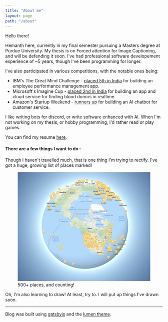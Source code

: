 ```yaml
---
title: "About me"
layout: page
path: "/about"
---
```


Hello there!

Hemanth here, currently in my final semester pursuing a Masters degree at Purdue University. My thesis is on Forced attention for Image Captioning, and will be defending it soon. I've had professional software developement experience of ~5 years, though I've been programming for longer. 

I've also participated in various competitions, with the notable ones being:
+ IBM's The Great Mind Challenge - <span style="text-decoration: underline;">placed 5th in India</span> for building an employee performance management app.
+ Microsoft's Imagine Cup - <span style="text-decoration: underline;">placed 2nd in India</span> for building an app and cloud service for finding blood donors in realtime.
+ Amazon's Startup Weekend - <span style="text-decoration: underline;">runners up</span> for building an AI chatbot for customer service.

I like writing bots for discord, or write software enhanced with AI. When I'm not working on my thesis, or hobby programming, I'd rather read or play games.

You can find my resume [here](/pdf/resume_short_software.pdf).

#### There are a few things I want to do :

Though I haven't travelled much, that is one thing I'm trying to rectify. I've got a huge, growing list of places marked!

<figure>
    <img src="./maps.png" />
	<figcaption>
		500+ places, and counting!
	</figcaption>
</figure>

Oh, I'm also learning to draw! At least, try to. I will put up things I've drawn soon.

<hr />

Blog was built using <a href="https://www.gatsbyjs.org/" target="_blank">gatsbyjs</a> and the <a href="https://github.com/alxshelepenok/gatsby-starter-lumen" target="_blank">lumen theme</a>.
